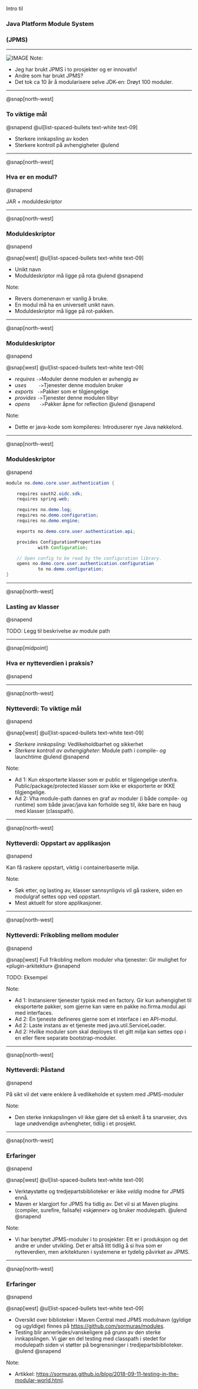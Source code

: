 Intro til
### Java Platform Module System
### (JPMS)

---
![IMAGE](assets/img/jpms-adoption.jpeg)
Note:
- Jeg har brukt JPMS i to prosjekter og er innovativ!
- Andre som har brukt JPMS?
- Det tok ca 10 år å modularisere selve JDK-en: Drøyt 100 moduler.


---

@snap[north-west]
### To viktige mål
@snapend
@ul[list-spaced-bullets text-white text-09]
- Sterkere innkapsling av koden
- Sterkere kontroll på avhengigheter
@ulend


---
@snap[north-west]
### Hva er en modul?
@snapend

JAR + moduldeskriptor


---
@snap[north-west]
### Moduldeskriptor
@snapend

@snap[west]
@ul[list-spaced-bullets text-white text-09]
- Unikt navn
- Moduldeskriptor må ligge på rota 
@ulend
@snapend

Note:
- Revers domenenavn er vanlig å bruke.
- En modul må ha en universelt unikt navn.
- Moduldeskriptor må ligge på rot-pakken. 


---
@snap[north-west]
### Moduldeskriptor
@snapend

@snap[west]
@ul[list-spaced-bullets text-white text-09]
- _requires_ ` -> `Moduler denne modulen er avhengig av
- _uses_ `     -> `Tjenester denne modulen bruker
- _exports_ `  -> `Pakker som er tilgjengelige
- _provides_ ` -> `Tjenester denne modulen tilbyr
- _opens_ `    -> `Pakker åpne for reflection
@ulend
@snapend

Note:
- Dette er java-kode som kompileres: Introduserer nye Java nøkkelord.


---
@snap[north-west]
### Moduldeskriptor
@snapend

```java
module no.demo.core.user.authentication {

    requires oauth2.oidc.sdk;
    requires spring.web;

    requires no.demo.log;
    requires no.demo.configuration;
    requires no.demo.engine;

    exports no.demo.core.user.authentication.api;

    provides ConfigurationProperties
            with Configuration;

    // Open config to be read by the configuration library.
    opens no.demo.core.user.authentication.configuration
            to no.demo.configuration;
}
```


---
@snap[north-west]
### Lasting av klasser
@snapend

TODO: Legg til beskrivelse av module path 

---
@snap[midpoint]
### Hva er nytteverdien i praksis?
@snapend


---
@snap[north-west]
### Nytteverdi: To viktige mål
@snapend

@snap[west]
@ul[list-spaced-bullets text-white text-09]
- *Sterkere innkapsling*: Vedlikeholdbarhet og sikkerhet
- *Sterkere kontroll av avhengigheter*: Module path i compile- _og_ launchtime
@ulend
@snapend

Note:
- Ad 1: Kun eksporterte klasser som er public er tilgjengelige utenfra. Public/package/protected klasser som ikke er eksporterte er IKKE tilgjengelige.
- Ad 2: Vha module-path dannes en graf av moduler (i både compile- og runtime) som både javac/java kan forholde seg til, ikke bare en haug med klasser (classpath).


---
@snap[north-west]
### Nytteverdi: Oppstart av applikasjon
@snapend

Kan få raskere oppstart, viktig i containerbaserte miljø.

Note:
- Søk etter, og lasting av, klasser sannsynligvis vil gå raskere, siden en modulgraf settes opp ved oppstart.
- Mest aktuelt for store applikasjoner.


---
@snap[north-west]
### Nytteverdi: Frikobling mellom moduler
@snapend

@snap[west]
Full frikobling mellom moduler vha tjenester: Gir mulighet for «plugin-arkitektur» 
@snapend

TODO: Eksempel

Note:
- Ad 1: Instansierer tjenester typisk med en factory. Gir kun avhengighet til eksporterte pakker, som gjerne kan være en pakke no.firma.modul.api med interfaces.
- Ad 2: En tjeneste defineres gjerne som et interface i en API-modul.
- Ad 2: Laste instans av et tjeneste med java.util.ServiceLoader. 
- Ad 2: Hvilke moduler som skal deployes til et gitt miljø kan settes opp i en eller flere separate bootstrap-moduler.


---
@snap[north-west]
### Nytteverdi: Påstand
@snapend

På  sikt vil det være enklere å vedlikeholde et system med JPMS-moduler

Note:
- Den sterke innkapslingen vil ikke gjøre det så enkelt å ta snarveier, dvs lage unødvendige avhengheter, tidlig i et prosjekt.


---
@snap[north-west]
### Erfaringer
@snapend

@snap[west]
@ul[list-spaced-bullets text-white text-09]
- Verktøystøtte og tredjepartsbiblioteker er ikke _veldig_ modne for JPMS ennå.
- Maven er klargjort for JPMS fra tidlig av. Det vil si at Maven plugins (compiler, surefire, failsafe) «skjønner» og bruker modulepath.
@ulend
@snapend

Note: 
- Vi har benyttet JPMS-moduler i to prosjekter: Ett er i produksjon og det andre er under utvikling. Det er altså litt tidlig å si hva som er nytteverdien, men arkitekturen i systemene er tydelig påvirket av JPMS.


---
@snap[north-west]
### Erfaringer
@snapend

@snap[west]
@ul[list-spaced-bullets text-white text-09]
- Oversikt over biblioteker i Maven Central med JPMS modulnavn (gyldige og ugyldige) finnes på https://github.com/sormuras/modules.
- Testing blir annerledes/vanskeligere på grunn av den sterke innkapslingen. Vi gjør en del testing med classpath i stedet for modulepath siden vi støtter på begrensninger i tredjepartsbiblioteker.
@ulend
@snapend

Note:
- Artikkel: https://sormuras.github.io/blog/2018-09-11-testing-in-the-modular-world.html. 